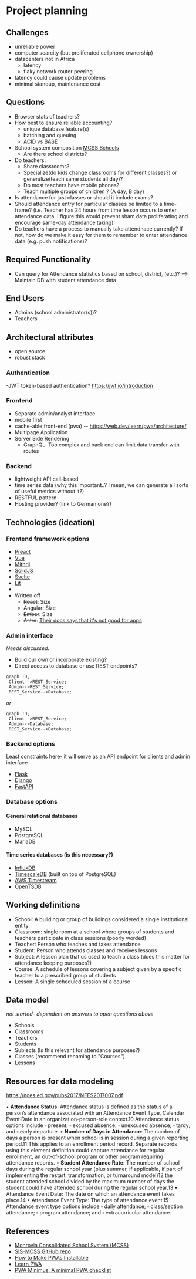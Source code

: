 # Project planning

## Challenges

- unreliable power
- computer scarcity (but proliferated cellphone ownership)
- datacenters not in Africa
  - latency
  - flaky network router peering
- latency could cause update problems
- minimal standup, maintenance cost

## Questions

- Browser stats of teachers?
- How best to ensure reliable accounting?
  - unique database feature(s)
  - batching and queuing
  - [ACID](https://en.wikipedia.org/wiki/ACID) vs [BASE](https://en.wikipedia.org/wiki/Eventual_consistency)
- School system composition [MCSS Schools](https://mcssliberia.org/schools/)
  - Are there school districts?
- Do teachers:
  - Share classrooms?
  - Specialize(do kids change classrooms for different classes?) or generalize(teach same students all day)?
  - Do most teachers have mobile phones? 
  - Teach multiple groups of children ? (A day, B day)
- Is attendance for just classes or should it include exams?
- Should attendance entry for particular classes be limited to a time-frame? (i.e. Teacher has 24 hours from time lesson occurs to enter attendance data. I figure this would prevent sham data proliferating and encourage same-day attendance taking)
- Do teachers have a process to manually take attendnace currently? If not, how do we make it easy for them to remember to enter attendance data (e.g. push notifications)?

## Required Functionality
- Can query for Attendance statistics based on school, district, (etc.)?
  --> Maintain DB with student attendance data

## End Users
- Admins (school administrator(s))?
- Teachers

## Architectural attributes

- open source
- robust stack

### Authentication

-JWT token-based authentication? https://jwt.io/introduction

### Frontend

- Separate admin/analyst interface
- mobile first
- cache-able front-end (pwa) -- https://web.dev/learn/pwa/architecture/
- Multipage Application
- Server Side Rendering  
  - ~~GraphQL~~: Too complex and back end can limit data transfer with routes



### Backend

- lightweight API call-based
- time series data (why this important..? I mean, we can generate all sorts of useful metrics without it?)
- RESTFUL pattern
- Hosting provider? (link to German one?)

## Technologies (ideation)

### Frontend framework options

- [Preact](https://preactjs.com/)
- [Vue](https://vuejs.org/)
- [Mithril](https://mithril.js.org/)
- [SolidJS](https://www.solidjs.com/)
- [Svelte](https://svelte.dev/)
- [Lit](https://lit.dev/docs/)
- 
- Written off
  - ~~React~~: Size
  - ~~Angular~~: Size
  - ~~Ember~~: Size
  - ~~Astro~~: [Their docs says that it's not good for apps](https://docs.astro.build/en/concepts/why-astro/#content-focused)

### Admin interface

*Needs discussed.*

- Build our own or incorporate existing?
- Direct access to database or use REST endpoints?

```mermaid
graph TD;
 Client-->REST_Service;
 Admin-->REST_Service;
 REST_Service-->Database;
```

*or*

```mermaid
graph TD;
 Client-->REST_Service;
 Admin-->Database;
 REST_Service-->Database;
```

### Backend options

Least constraints here- it will serve as an API endpoint for clients and admin interface

- [Flask](https://flask.palletsprojects.com/en/2.2.x/#)
- [Django](https://www.djangoproject.com/)
- [FastAPI](https://fastapi.tiangolo.com/)

### Database options

#### General relational databases

- MySQL
- PostgreSQL
- MariaDB

#### Time series databases (is this necessary?)

- [InfluxDB](https://www.influxdata.com/influxdb-pricing/)
- [TimescaleDB](https://www.timescale.com/) (built on top of PostgreSQL)
- [AWS Timestream](https://aws.amazon.com/timestream/)
- [OpenTSDB](http://opentsdb.net/)

## Working definitions

- School: A building or group of buildings considered a single institutional entity
- Classroom: single room at a school where groups of students and teachers participate in class sessions (poorly worded)
- Teacher: Person who teaches and takes attendance
- Student: Person who attends classes and receives lessons
- Subject: A lesson plan that us used to teach a class (does this matter for attendance keeping purposes?)
- Course: A schedule of lessons covering a subject given by a specific teacher to a prescribed group of students
- Lesson: A single scheduled session of a course

## Data model

 *not started- dependent on answers to open questions above*

- Schools
- Classrooms
- Teachers
- Students
- Subjects (Is this relevant for attendance purposes?)
- Classes (recommend renaming to "Courses")
- Lessons

## Resources for data modeling
https://nces.ed.gov/pubs2017/NFES2017007.pdf


• **Attendance Status**: Attendance status is defined as the status of a person’s attendance associated with an
Attendance Event Type, Calendar Event Date in an organization-person-role context.10 Attendance status
options include
▫ present;
▫ excused absence;
▫ unexcused absence;
▫ tardy; and
▫ early departure.
• **Number of Days in Attendance**: The number of days a person is present when school is in session during
a given reporting period.11 This applies to an enrollment period record. Separate records using this element
definition could capture attendance for regular enrollment, an out-of-school program or other program
requiring attendance records.
• **Student Attendance Rate**: The number of school days during the regular school year (plus summer, if
applicable, if part of implementing the restart, transformation, or turnaround model)12 the student attended
school divided by the maximum number of days the student could have attended school during the regular
school year.13
• Attendance Event Date: The date on which an attendance event takes place.14
• Attendance Event Type: The type of attendance event.15 Attendance event type options include
▫ daily attendance;
▫ class/section attendance;
▫ program attendance; and
▫ extracurricular attendance.

## References

- [Monrovia Consolidated School System (MCSS)](https://mcssliberia.org/)
- [SIS-MCSS GitHub repo](https://github.com/code4nova/SIS-MCSS)
- [How to Make PWAs Installable](https://developer.mozilla.org/en-US/docs/Web/Progressive_web_apps/Installable_PWAs)
- [Learn PWA](https://web.dev/learn/pwa/)
- [PWA Minimus: A minimal PWA checklist](https://mobiforge.com/design-development/pwa-minimus-a-minimal-pwa-checklist)
